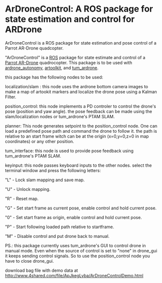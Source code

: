 # ArDroneControl: A ROS package for state estimation and control for ARDrone

ArDroneControl is a ROS package for state estimation and pose control of a Parrot AR-Drone quadcopter.

"ArDroneControl" is a [ROS](http://ros.org/ "Robot Operating System") package for state estimate and control of a [Parrot AR-Drone](http://ardrone2.parrot.com/) quadrocopter. This package is to be used with [ardrone_autonomy](https://github.com/AutonomyLab/ardrone_autonomy/ "AutonomyLab ardrone_autonomy"), [artoolkit](http://wiki.ros.org/artoolkit), and [tum_ardrone](http://wiki.ros.org/tum_ardrone). 

this package has the following nodes to be used:

localization/slam : this node uses the ardrone bottom camera images to make a map of artookit markers and localize the drone pose using a Kalman Filter.

position_control: this node implements a PD controler to control the drone's pose (position and yaw angle). the pose feedback can be made using the slam/localization nodes or tum_ardrone's PTAM SLAM.

planner: This node generates setpoint to the position_control node. One can load a predefined pose path and command the drone to follow it. the path is relative to an start frame witch can be at the origin (x=0,y=0,z=0 in map coordinates) or any other position.

tum_interface: this node is used to provide pose feedback using tum_ardrone's PTAM SLAM.

keyinput: this node passes keyboard inputs to the other nodes. select the terminal window and press the following letters:

"L" - Lock slam mapping and save map.

"U" - Unlock mapping.

"R" - Reset map.

"G" - Set start frame as current pose, enable control and hold current pose.

"0" - Set start frame as origin, enable control and hold current pose.

"P" - Start following loaded path relative to startframe.

"M" - Disable control and put drone back to manual.


PS.: this package currently uses tum_ardrone's GUI to control drone in manual mode. Even when the source of control is set to "none" in drone_gui it keeps sending control signals. So to use the position_control node you have to close drone_gui.

download bag file with demo data at http://www.4shared.com/file/ApJkegLyba/ArDroneControlDemo.html

